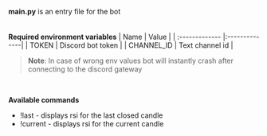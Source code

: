 **main.py** is an entry file for the bot <br/><br/><br/>
**Required environment variables**
| Name      | Value     |
| :------------- |:--------------|
| TOKEN         | Discord bot token  |
| CHANNEL_ID         | Text channel id  |
> **Note**: In case of wrong env values bot will instantly crash after connecting to the discord gateway

<br/>

 **Available commands**
 * !last - displays rsi for the last closed candle
* !current - displays rsi for the current candle
